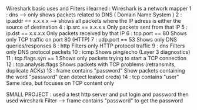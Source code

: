 Wireshark basic uses and Filters i learned :
Wireshark is a network mapper 
1 : dns --> only shows packets related to DNS ( Domain Name System ) 
2 : ip.addr == x.x.x.x --> shows all packets where the IP adress is either the source of destination 
4 : ip.src == x.x.x.x	Only packets sent from that IP
5 : ip.dst == x.x.x.x	Only packets received by that IP
6 : tcp.port == 80	Shows only TCP traffic on port 80 (HTTP)
7 : udp.port == 53	Shows only DNS queries/responses
8 : http	Filters only HTTP protocol traffic
9 : dns	Filters only DNS protocol packets
10 : icmp	Shows ping/echo (Layer 3 diagnostics)
11 : tcp.flags.syn == 1	Shows only packets trying to start a TCP connection
12 : tcp.analysis.flags	Shows packets with TCP problems (retransmits, duplicate ACKs)
13 : frame contains "password"	Show packets containing the word "password" (can detect leaked creds)
14 : tcp contains "user"	Same idea, but focuses on TCP content only

SMALL PROJECT : used a test http server and put login and password then used wireshark Filter --> frame contains "password" to get the password


